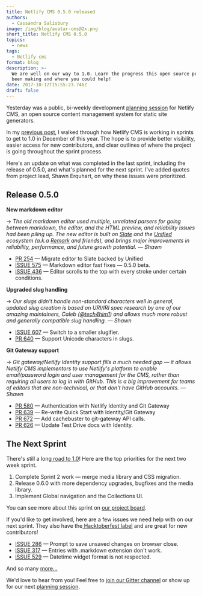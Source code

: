 ```yaml
---
title: Netlify CMS 0.5.0 released
authors:
  - Cassandra Salisbury
image: /img/blog/avatar-cms@2x.png
short_title: Netlify CMS 0.5.0
topics:
  - news
tags:
  - Netlify cms
format: blog
description: >-
  We are well on our way to 1.0. Learn the progress this open source project has
  been making and where you could help!
date: 2017-10-12T15:55:23.746Z
draft: false
---
```

Yesterday was a public, bi-weekly development [planning session](https://www.eventbrite.com/e/netlify-cms-planning-session-bi-weekly-tickets-35794058994) for Netlify CMS, an open source content management system for static site generators.

In my [previous post](https://www.netlify.com/blog/2017/09/28/netlify-cms-planning-working-in-sprints/), I walked through how Netlify CMS is working in sprints to get to 1.0 in December of this year. The hope is to provide better visibility, easier access for new contributors, and clear outlines of where the project is going throughout the sprint process.

Here's an update on what was completed in the last sprint, including the release of 0.5.0, and what's planned for the next sprint. I've added quotes from project lead, Shawn Erquhart, on why these issues were prioritized.

## Release 0.5.0

**New markdown editor**

→ _The old markdown editor used multiple, unrelated parsers for going between markdown, the editor, and the HTML preview, and reliability issues had been piling up. The new editor is built on [Slate](https://docs.slatejs.org/) and the [Unified](https://unifiedjs.github.io/) ecosystem (a.k.a [Remark](http://remark.js.org/) and friends), and brings major improvements in reliability, performance, and future growth potential. — Shawn_

* [PR 254](https://github.com/netlify/netlify-cms/pull/254) — Migrate editor to Slate backed by Unified
* [ISSUE 575](https://github.com/netlify/netlify-cms/issues/575) — Markdown editor fast fixes — 0.5.0 beta.
* [ISSUE 436](https://github.com/netlify/netlify-cms/issues/436) — Editor scrolls to the top with every stroke under certain conditions.

**Upgraded slug handling**

→ _Our slugs didn't handle non-standard characters well in general, updated slug creation is based on URI/IRI spec research by one of our amazing maintainers, Caleb ([@tech4him1](https://github.com/tech4him1)) and allows much more robust and generally compatible slug handling. — Shawn_

* [ISSUE 607](https://github.com/netlify/netlify-cms/issues/607) — Switch to a smaller slugifier.
* [PR 640](https://github.com/netlify/netlify-cms/pull/640) — Support Unicode characters in slugs.

**Git Gateway support**

→ _Git gateway/Netlify Identity support fills a much needed gap — it allows Netlify CMS implementors to use Netlify's platform to enable email/password login and user management for the CMS, rather than requiring all users to log in with GitHub. This is a big improvement for teams of editors that are non-technical, or that don't have GitHub accounts. — Shawn_

* [PR 580](https://github.com/netlify/netlify-cms/pull/580) — Authentication with Netlify Identity and Git Gateway
* [PR 639](https://github.com/netlify/netlify-cms/pull/639) — Re-write Quick Start with Identity/Git Gateway
* [PR 672](https://github.com/netlify/netlify-cms/pull/672) — Add cachebuster to git-gateway API calls.
* [PR 626](https://github.com/netlify/netlify-cms/pull/626) — Update Test Drive docs with Identity.

## The Next Sprint

There's still a long[ road to 1.0](https://github.com/netlify/netlify-cms/milestone/1)! Here are the top priorities for the next two week sprint.

1. Complete Sprint 2 work — merge media library and CSS migration.
2. Release 0.6.0  with more dependency upgrades, bugfixes and the media library.
3. Implement Global navigation and the Collections UI.

You can see more about this sprint on [our project board](https://github.com/netlify/netlify-cms/projects/5).

If you'd like to get involved, here are a few issues we need help with on our next sprint. They also have the[ Hacktoberfest label](https://www.netlify.com/blog/2017/10/03/how-to-get-involved-in-hacktoberfest/) and are great for new contributors!

* [ISSUE 286](https://github.com/netlify/netlify-cms/issues/286) — Prompt to save unsaved changes on browser close.
* [ISSUE 317](https://github.com/netlify/netlify-cms/issues/317) — Entries with .markdown extension don't work.
* [ISSUE 529](https://github.com/netlify/netlify-cms/issues/529) — Datetime widget format is not respected.

And so many [more...](https://github.com/netlify/netlify-cms/projects/5)

We'd love to hear from you! Feel free to [join our Gitter channel](https://gitter.im/netlify/NetlifyCMS) or show up for our next [planning session](https://www.eventbrite.com/e/netlify-cms-planning-session-bi-weekly-tickets-35794058994).
